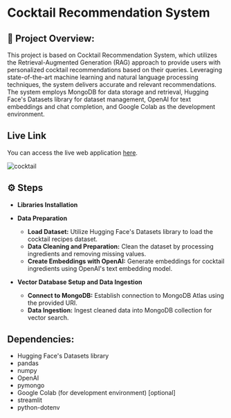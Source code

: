 
# Cocktail Recommendation System


## 🌟 Project Overview:
This project is based on Cocktail Recommendation System, which utilizes the Retrieval-Augmented Generation (RAG) approach to provide users with personalized cocktail recommendations based on their queries. Leveraging state-of-the-art machine learning and natural language processing techniques, the system delivers accurate and relevant recommendations. The system employs MongoDB for data storage and retrieval, Hugging Face's Datasets library for dataset management, OpenAI for text embeddings and chat completion, and Google Colab as the development environment.
## Live Link
You can access the live web application [here](https://cocktail.streamlit.app/).

![cocktail](https://github.com/NandiSoham/Cocktail-Recommendation-System/assets/56528719/e1f906ae-5b56-4c81-abc4-3d119591cef5)


## ⚙️ Steps
 - __Libraries Installation__

- __Data Preparation__
    - __Load Dataset:__ Utilize Hugging Face's Datasets library to load the cocktail recipes dataset.
    - __Data Cleaning and Preparation:__ Clean the dataset by processing ingredients and removing missing values.
    - __Create Embeddings with OpenAI:__ Generate embeddings for cocktail ingredients using OpenAI's text embedding model.

- __Vector Database Setup and Data Ingestion__
    - __Connect to MongoDB:__ Establish connection to MongoDB Atlas using the provided URI.
    - __Data Ingestion:__ Ingest cleaned data into MongoDB collection for vector search.
## Dependencies:
- Hugging Face's Datasets library
- pandas
- numpy
- OpenAI
- pymongo
- Google Colab (for development environment) [optional]
- streamlit
- python-dotenv

